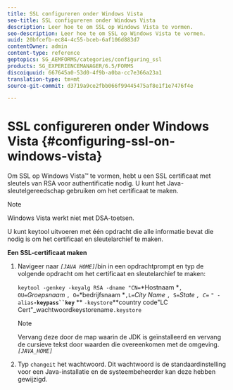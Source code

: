 ```yaml
---
title: SSL configureren onder Windows Vista
seo-title: SSL configureren onder Windows Vista
description: Leer hoe te om SSL op Windows Vista te vormen.
seo-description: Leer hoe te om SSL op Windows Vista te vormen.
uuid: 20bfcefb-ec84-4c55-bceb-6af106d883d7
contentOwner: admin
content-type: reference
geptopics: SG_AEMFORMS/categories/configuring_ssl
products: SG_EXPERIENCEMANAGER/6.5/FORMS
discoiquuid: 667645a0-53d0-4f9b-a0ba-cc7e366a23a1
translation-type: tm+mt
source-git-commit: d3719a9ce2fbb066f99445475af8e1f1e7476f4e

---
```



# SSL configureren onder Windows Vista {#configuring-ssl-on-windows-vista}

Om SSL op Windows Vista™ te vormen, hebt u een SSL certificaat met sleutels van RSA voor authentificatie nodig. U kunt het Java-sleutelgereedschap gebruiken om het certificaat te maken.

>[!NOTE]
>
>Windows Vista werkt niet met DSA-toetsen.

U kunt keytool uitvoeren met één opdracht die alle informatie bevat die nodig is om het certificaat en sleutelarchief te maken.

**Een SSL-certificaat maken**

1. Navigeer naar *`[JAVA HOME]`*/bin in een opdrachtprompt en typ de volgende opdracht om het certificaat en sleutelarchief te maken:

   `keytool -genkey -keyalg RSA -dname "CN=`*Hostnaam *`, OU=`*Groepsnaam* `, O=`*bedrijfsnaam *`,L=`*City Name* `, S=`*State *`, C=`** `" -alias`**`-keypass``key`** ** `-keystore`**country code&quot;LC Cert&quot;_wachtwoordkeystorename`.keystore`

   >[!NOTE]
   >
   >Vervang deze door de map waarin de JDK is geïnstalleerd en vervang de cursieve tekst door waarden die overeenkomen met de omgeving. *`[JAVA_HOME]`*

1. Typ `changeit` het wachtwoord. Dit wachtwoord is de standaardinstelling voor een Java-installatie en de systeembeheerder kan deze hebben gewijzigd.

